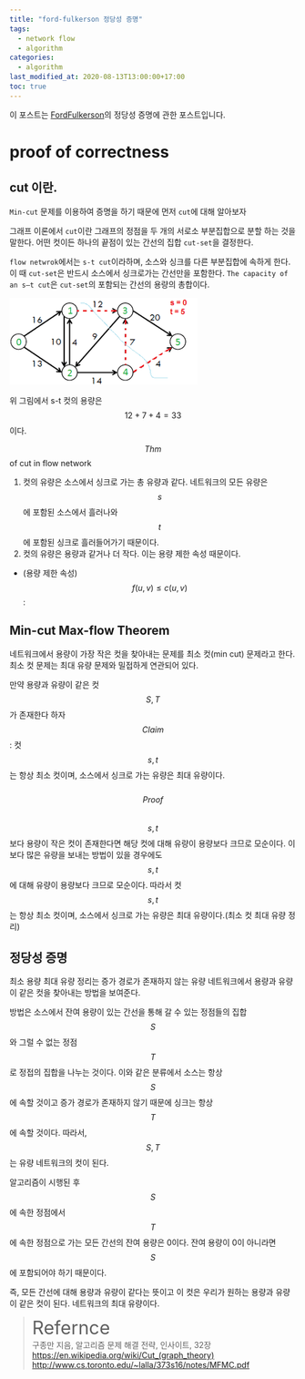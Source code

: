 ```yaml
---
title: "ford-fulkerson 정당성 증명"
tags:
  - network flow
  - algorithm
categories:
  - algorithm
last_modified_at: 2020-08-13T13:00:00+17:00
toc: true
---
```

<script type="text/javascript"
src="https://cdn.mathjax.org/mathjax/latest/MathJax.js?config=TeX-AMS_HTML">
</script>

이 포스트는 [FordFulkerson](../ford_fulkerson)의 정당성 증명에 관한 포스트입니다.

# proof of correctness

## cut 이란.

`Min-cut` 문제를 이용하여 증명을 하기 때문에 먼저 `cut`에 대해 알아보자

그래프 이론에서 `cut`이란 그래프의 정점을 두 개의 서로소 부분집합으로 분할 하는 것을 말한다. 어떤 컷이든 하나의 끝점이 있는 간선의 집합 `cut-set`을 결정한다.

`flow netwrok`에서는  `s-t cut`이라하며, 소스와 싱크를 다른 부분집합에 속하게 한다. 이 때 `cut-set`은 반드시 소스에서 싱크로가는 간선만을 포함한다. `The capacity of an s–t cut`은  `cut-set`의 포함되는 간선의 용량의 총합이다.

![이미지1](/assets/images/s-t-cut-example-01.png)

위 그림에서 s-t 컷의 용량은 $$12 + 7 + 4 = 33$$이다.

$$Thm$$ of cut in flow network
1. 컷의 유량은 소스에서 싱크로 가는 총 유량과 같다.
네트워크의 모든 유량은 $$s$$에 포함된 소스에서 흘러나와 $$t$$에 포함된 싱크로 흘러들어가기 때문이다.
2. 컷의 유량은 용량과 같거나 더 작다. 이는 용량 제한 속성 때문이다.<br>
- (용량 제한 속성) $$f(u, v) \leq c(u, v)$$:

## Min-cut Max-flow Theorem

네트워크에서 용량이 가장 작은 컷을 찾아내는 문제를 최소 컷(min cut) 문제라고 한다.
최소 컷 문제는 최대 유량 문제와 밀접하게 연관되어 있다.<br>

만약 용량과 유량이 같은 컷 $$S, T$$가 존재한다 하자<br>
$$Claim$$: 컷 $$s, t$$는 항상 최소 컷이며, 소스에서 싱크로 가는 유량은 최대 유량이다.<br><br>
$$Proof$$<br>
$$s, t$$보다 용량이 작은 컷이 존재한다면 해당 컷에 대해 유량이 용량보다 크므로 모순이다. 이보다 많은 유량을 보내는 방법이 있을 경우에도 $$s, t$$에 대해 유량이 용량보다 크므로 모순이다. 따라서 컷 $$s, t$$는 항상 최소 컷이며, 소스에서 싱크로 가는 유량은 최대 유량이다.(최소 컷 최대 유량 정리)

## 정당성 증명

최소 용량 최대 유량 정리는 증가 경로가 존재하지 않는 유량 네트워크에서 용량과 유량이 같은 컷을 찾아내는 방법을 보여준다.


방법은 소스에서 잔여 용량이 있는 간선을 통해 갈 수 있는 정점들의 집합 $$S$$와 그럴 수 없는 정점 $$T$$로 정접의 집합을 나누는 것이다.
이와 같은 분류에서 소스는 항상 $$S$$에 속할 것이고 증가 경로가 존재하지 않기 때문에 싱크는 항상 $$T$$에 속할 것이다.
따라서, $$S,T$$는 유량 네트워크의 컷이 된다.

알고리즘이 시행된 후 $$S$$에 속한 정점에서 $$T$$에 속한 정점으로 가는 모든 간선의 잔여 용량은 0이다.
잔여 용량이 0이 아니라면 $$S$$에 포함되어야 하기 때문이다.

즉, 모든 간선에 대해 용량과 유량이 같다는 뜻이고 이 컷은 우리가 원하는 용량과 유량이 같은 컷이 된다.
네트워크의 최대 유량이다.




><font size="6">Refernce</font><br>
구종만 지음, 알고리즘 문제 해결 전략, 인사이트, 32장<br>
https://en.wikipedia.org/wiki/Cut_(graph_theory)<br>
http://www.cs.toronto.edu/~lalla/373s16/notes/MFMC.pdf
